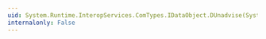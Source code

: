 ```yaml
---
uid: System.Runtime.InteropServices.ComTypes.IDataObject.DUnadvise(System.Int32)
internalonly: False
---
```

